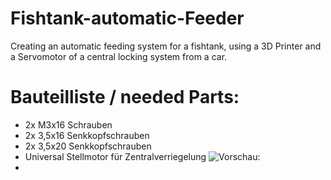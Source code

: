# Fishtank-automatic-Feeder
Creating an automatic feeding system for a fishtank, using a 3D Printer and a Servomotor of a central locking system from a car. 


# Bauteilliste / needed Parts:
- 2x M3x16 Schrauben
- 2x 3,5x16 Senkkopfschrauben
- 2x 3,5x20 Senkkopfschrauben
- Universal Stellmotor für Zentralverriegelung ![Vorschau:](https://1drv.ms/u/s!Ar-RGEUgUgkjiow1me7qlHlFJKf4EA?e=Cd9Jx8)
- 
